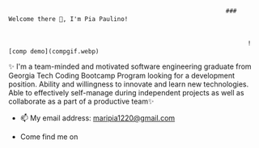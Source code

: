                                                                 ### Welcome there 👋, I'm Pia Paulino!


                                                                      ![comp demo](compgif.webp)

✨ I'm a team-minded and motivated software engineering graduate from Georgia Tech Coding Bootcamp Program looking for a development position. Ability and willingness to innovate and learn new technologies. Able to effectively self-manage during independent projects as well as collaborate as a part of a productive team✨ 



<link rel="stylesheet" href=
"https://cdnjs.cloudflare.com/ajax/libs/font-awesome/5.9.0/css/all.css">

- 📫 My email address: maripia1220@gmail.com

- Come find me on <a href= "https://www.linkedin.com/in/pia-paulino-a7862684/" i class='fab fa-linkedin-in fa-pulse fa-spin fa-1x'></i><a>





